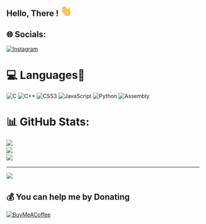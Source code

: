 <h2>Hello, There ! <img src="https://github.com/Parply/Parply/blob/master/.github/Hi.gif?raw=true" width="30px"> </h2>

## 🌐 Socials:
[![Instagram](https://img.shields.io/badge/Instagram-%23E4405F.svg?logo=Instagram&logoColor=white)](https://instagram.com/lajawss) 

# 💻 Languages👾
![C](https://img.shields.io/badge/c-%2300599C.svg?style=for-the-badge&logo=c&logoColor=white) ![C++](https://img.shields.io/badge/c++-%2300599C.svg?style=for-the-badge&logo=c%2B%2B&logoColor=white) ![CSS3](https://img.shields.io/badge/css3-%231572B6.svg?style=for-the-badge&logo=css3&logoColor=white) ![JavaScript](https://img.shields.io/badge/javascript-%23323330.svg?style=for-the-badge&logo=javascript&logoColor=%23F7DF1E) ![Python](https://img.shields.io/badge/python-3670A0?style=for-the-badge&logo=python&logoColor=ffdd54)
![Assembly](https://i.pinimg.com/originals/8c/b1/8c/8cb18c72082d13eb581cf6d452e8e266.png)
# 📊 GitHub Stats:
![](https://github-readme-stats.vercel.app/api?username=swerce&theme=dark&hide_border=false&include_all_commits=false&count_private=false)<br/>
![](https://github-readme-streak-stats.herokuapp.com/?user=swerce&theme=dark&hide_border=false)<br/>
![](https://github-readme-stats.vercel.app/api/top-langs/?username=swerce&theme=dark&hide_border=false&include_all_commits=false&count_private=false&layout=compact)

---
[![](https://visitcount.itsvg.in/api?id=swerce&icon=5&color=4)](https://visitcount.itsvg.in)

  ## 💰 You can help me by Donating
  [![BuyMeACoffee](https://img.shields.io/badge/Buy%20Me%20a%20Coffee-ffdd00?style=for-the-badge&logo=buy-me-a-coffee&logoColor=black)](https://buymeacoffee.com/swerce) 

  
<!-- Proudly created with GPRM ( https://gprm.itsvg.in ) -->
